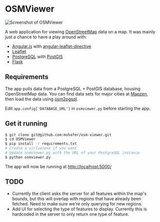 # OSMViewer

![Screenshot of OSMViewer](http://i.imgur.com/ln44oFz.jpg)

A web application for viewing [OpenStreetMap](https://www.openstreetmap.org/) data on a map. It was mainly just a chance to 
have a play around with:

- [Angular.js](https://angularjs.org/) with [angular-leaflet-directive](http://tombatossals.github.io/angular-leaflet-directive)
- [Leaflet](http://leafletjs.com/)
- [PostgreSQL](http://www.postgresql.org/) with [PostGIS](http://postgis.net/)
- [Flask](http://flask.pocoo.org/)

## Requirements

The app pulls data from a PostgreSQL + PostGIS database, housing OpenStreetMap data. You can find data sets for major cities at [Mapzen](https://mapzen.com/metro-extracts/), then load the data using [osm2pgsql](http://wiki.openstreetmap.org/wiki/Osm2pgsql).

Edit `app.config['DATABASE_URL']` in `osmviewer.py` before starting the app. 

## Get it running

```bash
$ git clone git@github.com:mshafer/osm-viewer.git
$ cd OSMViewer
$ pip install -r requirements.txt
# Create a virtualenv if you want
# Update osmviewer.py with the URL of your PostgreSQL instance
$ python osmviewer.py
```

The app will now be running at [http://localhost:5000/](http://localhost:5000/)

## TODO

- Currently the client asks the server for all features within the map's bounds, but this will overlap with regions that have already been fetched. Need to make sure we're only querying for new regions.
- Add UI for selecting the type of features to display. Currently this is hardcoded in the server to only return one type of feature.
